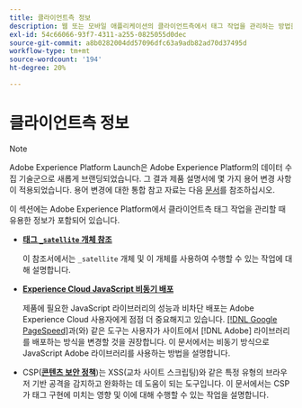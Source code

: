 ```yaml
---
title: 클라이언트측 정보
description: 웹 또는 모바일 애플리케이션의 클라이언트측에서 태그 작업을 관리하는 방법을 알아봅니다.
exl-id: 54c66066-93f7-4311-a255-0825055d0dec
source-git-commit: a8b0282004dd57096dfc63a9adb82ad70d37495d
workflow-type: tm+mt
source-wordcount: '194'
ht-degree: 20%

---
```


# 클라이언트측 정보 

>[!NOTE]
>
>Adobe Experience Platform Launch은 Adobe Experience Platform의 데이터 수집 기술군으로 새롭게 브랜딩되었습니다. 그 결과 제품 설명서에 몇 가지 용어 변경 사항이 적용되었습니다. 용어 변경에 대한 통합 참고 자료는 다음 [문서](../../term-updates.md)를 참조하십시오.

이 섹션에는 Adobe Experience Platform에서 클라이언트측 태그 작업을 관리할 때 유용한 정보가 포함되어 있습니다.

* [**태그 `_satellite` 개체 참조**](satellite-object.md)

  이 참조서에서는 `_satellite` 개체 및 이 개체를 사용하여 수행할 수 있는 작업에 대해 설명합니다.

* [**Experience Cloud JavaScript 비동기 배포**](asynchronous-deployment.md)

  제품에 필요한 JavaScript 라이브러리의 성능과 비차단 배포는 Adobe Experience Cloud 사용자에게 점점 더 중요해지고 있습니다. [[!DNL Google PageSpeed]](https://developers.google.com/speed/pagespeed/insights/)과(와) 같은 도구는 사용자가 사이트에서 [!DNL Adobe] 라이브러리를 배포하는 방식을 변경할 것을 권장합니다. 이 문서에서는 비동기 방식으로 JavaScript Adobe 라이브러리를 사용하는 방법을 설명합니다.

* CSP([**콘텐츠 보안 정책**](content-security-policy.md))는 XSS(교차 사이트 스크립팅)와 같은 특정 유형의 브라우저 기반 공격을 감지하고 완화하는 데 도움이 되는 도구입니다. 이 문서에서는 CSP가 태그 구현에 미치는 영향 및 이에 대해 수행할 수 있는 작업을 설명합니다.
